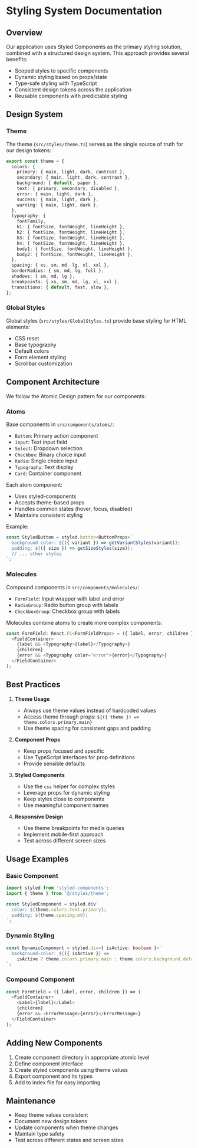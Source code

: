 # Styling System Documentation

## Overview

Our application uses Styled Components as the primary styling solution, combined with a structured design system. This approach provides several benefits:

- Scoped styles to specific components
- Dynamic styling based on props/state
- Type-safe styling with TypeScript
- Consistent design tokens across the application
- Reusable components with predictable styling

## Design System

### Theme

The theme (`src/styles/theme.ts`) serves as the single source of truth for our design tokens:

```typescript
export const theme = {
  colors: {
    primary: { main, light, dark, contrast },
    secondary: { main, light, dark, contrast },
    background: { default, paper },
    text: { primary, secondary, disabled },
    error: { main, light, dark },
    success: { main, light, dark },
    warning: { main, light, dark },
  },
  typography: {
    fontFamily,
    h1: { fontSize, fontWeight, lineHeight },
    h2: { fontSize, fontWeight, lineHeight },
    h3: { fontSize, fontWeight, lineHeight },
    h4: { fontSize, fontWeight, lineHeight },
    body1: { fontSize, fontWeight, lineHeight },
    body2: { fontSize, fontWeight, lineHeight },
  },
  spacing: { xs, sm, md, lg, xl, xxl },
  borderRadius: { sm, md, lg, full },
  shadows: { sm, md, lg },
  breakpoints: { xs, sm, md, lg, xl, xxl },
  transitions: { default, fast, slow },
};
```

### Global Styles

Global styles (`src/styles/GlobalStyles.ts`) provide base styling for HTML elements:

- CSS reset
- Base typography
- Default colors
- Form element styling
- Scrollbar customization

## Component Architecture

We follow the Atomic Design pattern for our components:

### Atoms

Base components in `src/components/atoms/`:

- `Button`: Primary action component
- `Input`: Text input field
- `Select`: Dropdown selection
- `Checkbox`: Binary choice input
- `Radio`: Single choice input
- `Typography`: Text display
- `Card`: Container component

Each atom component:
- Uses styled-components
- Accepts theme-based props
- Handles common states (hover, focus, disabled)
- Maintains consistent styling

Example:
```typescript
const StyledButton = styled.button<ButtonProps>`
  background-color: ${({ variant }) => getVariantStyles(variant)};
  padding: ${({ size }) => getSizeStyles(size)};
  // ... other styles
`;
```

### Molecules

Compound components in `src/components/molecules/`:

- `FormField`: Input wrapper with label and error
- `RadioGroup`: Radio button group with labels
- `CheckboxGroup`: Checkbox group with labels

Molecules combine atoms to create more complex components:
```typescript
const FormField: React.FC<FormFieldProps> = ({ label, error, children }) => (
  <FieldContainer>
    {label && <Typography>{label}</Typography>}
    {children}
    {error && <Typography color="error">{error}</Typography>}
  </FieldContainer>
);
```

## Best Practices

1. **Theme Usage**
   - Always use theme values instead of hardcoded values
   - Access theme through props: `${({ theme }) => theme.colors.primary.main}`
   - Use theme spacing for consistent gaps and padding

2. **Component Props**
   - Keep props focused and specific
   - Use TypeScript interfaces for prop definitions
   - Provide sensible defaults

3. **Styled Components**
   - Use the `css` helper for complex styles
   - Leverage props for dynamic styling
   - Keep styles close to components
   - Use meaningful component names

4. **Responsive Design**
   - Use theme breakpoints for media queries
   - Implement mobile-first approach
   - Test across different screen sizes

## Usage Examples

### Basic Component
```typescript
import styled from 'styled-components';
import { theme } from '@/styles/theme';

const StyledComponent = styled.div`
  color: ${theme.colors.text.primary};
  padding: ${theme.spacing.md};
`;
```

### Dynamic Styling
```typescript
const DynamicComponent = styled.div<{ isActive: boolean }>`
  background-color: ${({ isActive }) => 
    isActive ? theme.colors.primary.main : theme.colors.background.default};
`;
```

### Compound Component
```typescript
const FormField = ({ label, error, children }) => (
  <FieldContainer>
    <Label>{label}</Label>
    {children}
    {error && <ErrorMessage>{error}</ErrorMessage>}
  </FieldContainer>
);
```

## Adding New Components

1. Create component directory in appropriate atomic level
2. Define component interface
3. Create styled components using theme values
4. Export component and its types
5. Add to index file for easy importing

## Maintenance

- Keep theme values consistent
- Document new design tokens
- Update components when theme changes
- Maintain type safety
- Test across different states and screen sizes 
